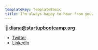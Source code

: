 ```yaml
---
templateKey: TemplateBasic
title: I'm always happy to hear from you.
---
```


<strong style="font-weight: bold; font-size: 1.1em;">📮 diana@startupbootcamp.org</strong>

- [Twitter](https://twitter.com/)
- [LinkedIn](https://www.linkedin.com/in/dianaflorescu/)
